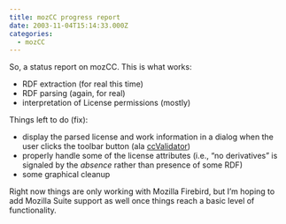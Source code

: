 ```yaml
---
title: mozCC progress report
date: 2003-11-04T15:14:33.000Z
categories:
  - mozCC
---
```

So, a status report on mozCC. This is what works:

<ul class="simple">
  <li>
    <span class="caps">RDF</span> extraction (for real this time)
  </li>
  <li>
    <span class="caps">RDF</span> parsing (again, for real)
  </li>
  <li>
    interpretation of License permissions (mostly)
  </li>
</ul>

Things left to do (fix):

<ul class="simple">
  <li>
    display the parsed license and work information in a dialog when the user clicks the toolbar button (ala <a class="reference external" href="http://www.yergler.net/projects/ccvalidator">ccValidator</a>)
  </li>
  <li>
    properly handle some of the license attributes (i.e., “no derivatives” is signaled by the <em>absence</em> rather than presence of some <span class="caps">RDF</span>)
  </li>
  <li>
    some graphical cleanup
  </li>
</ul>

Right now things are only working with Mozilla Firebird, but I’m hoping to add Mozilla Suite support as well once things reach a basic level of functionality.

